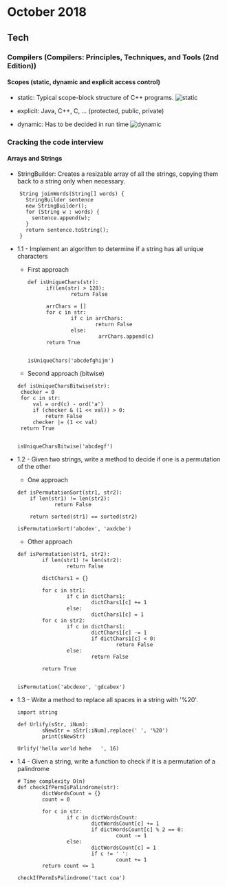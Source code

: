 October 2018
==========

Tech
----


### Compilers (Compilers: Principles, Techniques, and Tools (2nd Edition))
  
  #### Scopes (static, dynamic and explicit access control)
  
   - static: Typical scope-block structure of C++ programs.
   ![static](https://i.imgur.com/26nvu5U.png)

    
   - explicit: Java, C++, C, ... (protected, public, private)
    
   - dynamic: Has to be decided in run time
   ![dynamic](https://i.imgur.com/HT3JMFu.png)
  
    
### Cracking the code interview

  #### Arrays and Strings
    
  - StringBuilder: Creates a resizable array of all the strings, copying them back to a string only when necessary.
```
    String joinWords(String[] words) {
      StringBuilder sentence
      new StringBuilder();
      for (String w : words) {
        sentence.append(w);
      }
      return sentence.toString();
    }
```

  - 1.1 - Implement an algorithm to determine if a string has all unique characters
  
    - First approach
      ```
      def isUniqueChars(str):
            if(len(str) > 128):
                    return False

            arrChars = []
            for c in str:
                    if c in arrChars:
                            return False
                    else:
                             arrChars.append(c)
            return True


      isUniqueChars('abcdefghijm')
      ```
    - Second approach (bitwise)
     ```
     def isUniqueCharsBitwise(str):
      checker = 0
      for c in str:
          val = ord(c) - ord('a')
          if (checker & (1 << val)) > 0:
              return False
          checker |= (1 << val)
      return True


     isUniqueCharsBitwise('abcdegf')
     ```
  
  - 1.2 - Given two strings, write a method to decide if one is a permutation of the other
  
  
    - One approach
   
    ```
    def isPermutationSort(str1, str2):
        if len(str1) != len(str2):
                return False

        return sorted(str1) == sorted(str2)

    isPermutationSort('abcdex', 'axdcbe')
    ```
    - Other approach
    ```
    def isPermutation(str1, str2):
            if len(str1) != len(str2):
                    return False

            dictChars1 = {}

            for c in str1:
                    if c in dictChars1:
                            dictChars1[c] += 1
                    else:
                            dictChars1[c] = 1
            for c in str2:
                    if c in dictChars1:
                            dictChars1[c] -= 1
                            if dictChars1[c] < 0:
                                    return False
                    else:
                            return False

            return True


    isPermutation('abcdexe', 'gdcabex')                                
    ```
    
  - 1.3 - Write a method to replace all spaces in a string with '%20'.
    ```
    import string

    def Urlify(sStr, iNum):
            sNewStr = sStr[:iNum].replace(' ', '%20')
            print(sNewStr)
            
    Urlify('hello world hehe   ', 16)                                         
    ```
    
  - 1.4 - Given a string, write a function to check if it is a permutation of a palindrome
    
    ```
    # Time complexity O(n)
    def checkIfPermIsPalindrome(str):
            dictWordsCount = {}
            count = 0

            for c in str:
                    if c in dictWordsCount:
                            dictWordsCount[c] += 1     
                            if dictWordsCount[c] % 2 == 0:
                                    count -= 1
                    else:
                            dictWordsCount[c] = 1
                            if c != ' ':
                                    count += 1
            return count <= 1
            
    checkIfPermIsPalindrome('tact coa')
    ```
